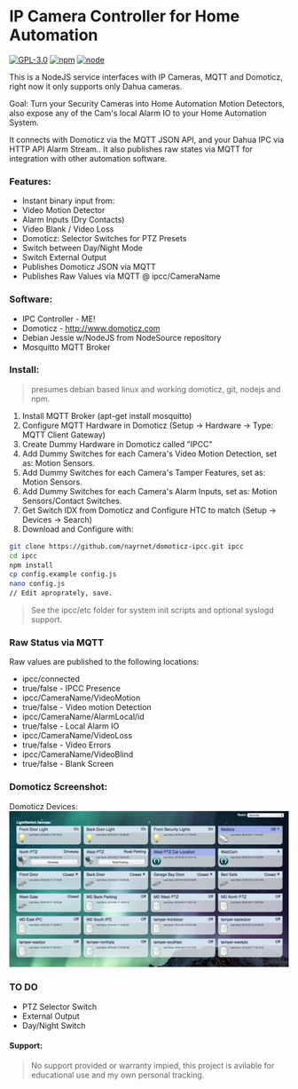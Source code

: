 # IP Camera Controller for Home Automation
[![GPL-3.0](https://img.shields.io/badge/license-GPL-blue.svg)]()
[![npm](https://img.shields.io/npm/v/npm.svg)]()
[![node](https://img.shields.io/node/v/gh-badges.svg)]()

This is a NodeJS service interfaces with IP Cameras, MQTT and Domoticz, right now it only supports only Dahua cameras.

Goal: Turn your Security Cameras into Home Automation Motion Detectors, also expose any of the Cam's local Alarm IO to your Home Automation System.

It connects with Domoticz via the MQTT JSON API, and your Dahua IPC via HTTP API Alarm Stream.. It also publishes raw states via MQTT for integration with other automation software.

### Features:
* Instant binary input from:
 * Video Motion Detector
 * Alarm Inputs (Dry Contacts)
 * Video Blank / Video Loss
* Domoticz: Selector Switches for PTZ Presets
* Switch between Day/Night Mode
* Switch External Output
* Publishes Domoticz JSON via MQTT
* Publishes Raw Values via MQTT @ ipcc/CameraName

### Software:
* IPC Controller - ME!
* Domoticz - http://www.domoticz.com
* Debian Jessie w/NodeJS from NodeSource repository
* Mosquitto MQTT Broker

### Install:
> presumes debian based linux and working domoticz, git, nodejs and npm.

1. Install MQTT Broker (apt-get install mosquitto)
2. Configure MQTT Hardware in Domoticz (Setup -> Hardware -> Type: MQTT Client Gateway)
3. Create Dummy Hardware in Domoticz called "IPCC"
4. Add Dummy Switches for each Camera's Video Motion Detection, set as: Motion Sensors.
5. Add Dummy Switches for each Camera's Tamper Features, set as: Motion Sensors.
6. Add Dummy Switches for each Camera's Alarm Inputs, set as: Motion Sensors/Contact Switches.
7. Get Switch IDX from Domoticz and Configure HTC to match (Setup -> Devices -> Search)
8. Download and Configure with:
```bash
git clone https://github.com/nayrnet/domoticz-ipcc.git ipcc
cd ipcc
npm install
cp config.example config.js
nano config.js
// Edit aproprately, save.
```
> See the ipcc/etc folder for system init scripts and optional syslogd support.

### Raw Status via MQTT
Raw values are published to the following locations:
* ipcc/connected 		
 * true/false - IPCC Presence
* ipcc/CameraName/VideoMotion 		
 * true/false - Video motion Detection
* ipcc/CameraName/AlarmLocal/id
 * true/false - Local Alarm IO
* ipcc/CameraName/VideoLoss
 * true/false - Video Errors
* ipcc/CameraName/VideoBlind
 * true/false - Blank Screen

### Domoticz Screenshot:
Domoticz Devices:
![Domoticz Devices](screenshots/domoticz-devices.png)

### TO DO
* PTZ Selector Switch
* External Output
* Day/Night Switch

#### Support:
> No support provided or warranty impied, this project is avilable for educational use and my own personal tracking.
